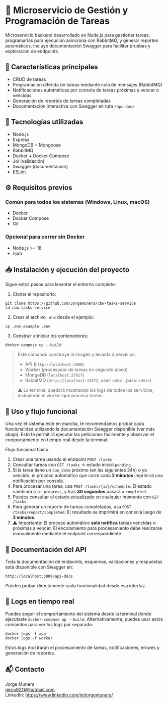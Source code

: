 # 🧠 Microservicio de Gestión y Programación de Tareas

Microservicio backend desarrollado en Node.js para gestionar tareas, programarlas para ejecución asíncrona con RabbitMQ, y generar reportes automáticos. Incluye documentación Swagger para facilitar pruebas y exploración de endpoints.

## 🚀 Características principales

- CRUD de tareas
- Programación diferida de tareas mediante cola de mensajes (RabbitMQ)
- Notificaciones automáticas por consola de tareas próximas a vencer o vencidas
- Generación de reportes de tareas completadas
- Documentación interactiva con Swagger en ruta `/api-docs`

## 🧰 Tecnologías utilizadas

- Node.js
- Express
- MongoDB + Mongoose
- RabbitMQ
- Docker + Docker Compose
- Joi (validación)
- Swagger (documentación)
- ESLint

## ⚙️ Requisitos previos

### Común para todos los sistemas (Windows, Linux, macOS)

- Docker
- Docker Compose
- Git

### Opcional para correr sin Docker

- Node.js >= 18
- npm

## 📥 Instalación y ejecución del proyecto

Sigue estos pasos para levantar el entorno completo:

1. Clonar el repositorio:

```
git clone https://github.com/Jorgemunera/cbw-tasks-service
cd cbw-tasks-service
```

2. Crear el archivo `.env` desde el ejemplo:

```
cp .env.example .env
```

3. Construir e iniciar los contenedores:

```
docker-compose up --build
```

> Este comando construye la imagen y levanta 4 servicios:
> - API (`http://localhost:3000`)
> - Worker (procesador de tareas en segundo plano)
> - MongoDB (`localhost:27017`)
> - RabbitMQ (`http://localhost:15672`, user: `admin`, pass: `admin`)

> ⚠️ La terminal quedará mostrando los logs de todos los servicios, incluyendo el worker que procesa tareas.

## 🧪 Uso y flujo funcional

Una vez el sistema esté en marcha, te recomendamos probar cada funcionalidad utilizando la documentación Swagger disponible (ver más abajo). Esto te permitirá ejecutar las peticiones fácilmente y observar el comportamiento en tiempo real desde la terminal.

Flujo funcional típico:

1. Crear una tarea usando el endpoint `POST /tasks`
2. Consultar tareas con `GET /tasks` → estado inicial `pending`
3. Si la tarea tiene un `due_date` próximo (en las siguientes 24h) o ya vencido, el proceso automático que corre cada **2 minutos** imprimirá una notificación por consola.
4. Para procesar una tarea, usa `POST /tasks/{id}/schedule`. El estado cambiará a `in-progress`, y tras **30 segundos** pasará a `completed`.
5. Puedes consultar el estado actualizado en cualquier momento con `GET /tasks`
6. Para generar un reporte de tareas completadas, usa `POST /tasks/report/completed`. El resultado se imprimirá en consola luego de **3 minutos**.
7. ⚠️ Importante: El proceso automático **solo notifica** tareas vencidas o próximas a vencer. El encolamiento para procesamiento debe realizarse manualmente mediante el endpoint correspondiente.

## 📘 Documentación del API

Toda la documentación de endpoints, esquemas, validaciones y respuestas está disponible con Swagger en:

```
http://localhost:3000/api-docs
```

Puedes probar directamente cada funcionalidad desde esa interfaz.

## 🐞 Logs en tiempo real

Puedes seguir el comportamiento del sistema desde la terminal donde ejecutaste `docker-compose up --build`. Alternativamente, puedes usar estos comandos para ver los logs por separado:

```
docker logs -f app
docker logs -f worker
```

Estos logs mostrarán el procesamiento de tareas, notificaciones, errores y generación de reportes.

## 📬 Contacto

Jorge Munera  
gerjo9211@hotmail.com  
LinkedIn: https://www.linkedin.com/in/jorgemunera/
